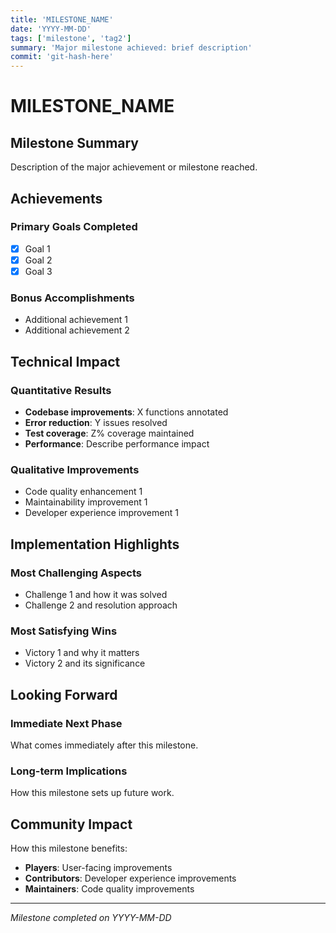 ```yaml
---
title: 'MILESTONE_NAME'
date: 'YYYY-MM-DD'
tags: ['milestone', 'tag2']
summary: 'Major milestone achieved: brief description'
commit: 'git-hash-here'
---
```


# MILESTONE_NAME

## Milestone Summary

Description of the major achievement or milestone reached.

## Achievements

### Primary Goals Completed
- [x] Goal 1
- [x] Goal 2
- [x] Goal 3

### Bonus Accomplishments
- Additional achievement 1
- Additional achievement 2

## Technical Impact

### Quantitative Results
- **Codebase improvements**: X functions annotated
- **Error reduction**: Y issues resolved
- **Test coverage**: Z% coverage maintained
- **Performance**: Describe performance impact

### Qualitative Improvements
- Code quality enhancement 1
- Maintainability improvement 1
- Developer experience improvement 1

## Implementation Highlights

### Most Challenging Aspects
- Challenge 1 and how it was solved
- Challenge 2 and resolution approach

### Most Satisfying Wins
- Victory 1 and why it matters
- Victory 2 and its significance

## Looking Forward

### Immediate Next Phase
What comes immediately after this milestone.

### Long-term Implications
How this milestone sets up future work.

## Community Impact

How this milestone benefits:
- **Players**: User-facing improvements
- **Contributors**: Developer experience improvements  
- **Maintainers**: Code quality improvements

---

*Milestone completed on YYYY-MM-DD*
